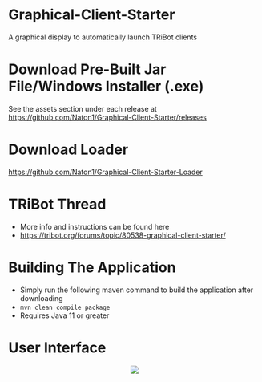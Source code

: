 # Graphical-Client-Starter
A graphical display to automatically launch TRiBot clients

# Download Pre-Built Jar File/Windows Installer (.exe)
See the assets section under each release at https://github.com/Naton1/Graphical-Client-Starter/releases

# Download Loader
https://github.com/Naton1/Graphical-Client-Starter-Loader

# TRiBot Thread
- More info and instructions can be found here
- https://tribot.org/forums/topic/80538-graphical-client-starter/

# Building The Application
- Simply run the following maven command to build the application after downloading
- `mvn clean compile package`
- Requires Java 11 or greater

# User Interface
<p align="center">
  <img src="https://i.gyazo.com/d269339394d6affb1d94364df1ff644e.png"/>
</p>
